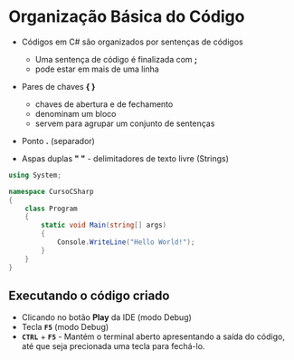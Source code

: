 # Organização Básica do Código

* Códigos em C# são organizados por sentenças de códigos 
  * Uma sentença de código é finalizada com **;**
  * pode estar em mais de uma linha
 
* Pares de chaves **{ }**
  * chaves de abertura e de fechamento
  * denominam um bloco
  * servem para agrupar um conjunto de sentenças

* Ponto **.** (separador)

* Aspas duplas **" "** - delimitadores de texto livre (Strings)

```cs
using System;

namespace CursoCSharp 
{
    class Program 
    {
        static void Main(string[] args) 
        {
            Console.WriteLine("Hello World!");
        }
    }
}
```

## Executando o código criado

* Clicando no botão **Play** da IDE (modo Debug)
* Tecla **`F5`** (modo Debug)
* **`CTRL`** + **`F5`** - Mantém o terminal aberto apresentando a saída do código, até que seja precionada uma tecla para fechá-lo.